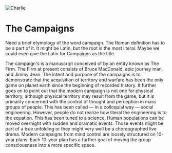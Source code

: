 ![Charlie](https://github.com/seenthattinker/the-capmpaigns/blob/main/images/theFirm.png)



# The Campaigns


Need a brief etymology of the word campaign.
The Roman definition has to be a part of it.
It might be Latin,
but the root is the most literal.
Maybe we could even give the Latin for Campaigns as the title. 



The campaign's is a manuscript conceived of by an entity known as The Firm.
The Firm at present consists of Bruce MacDonald,
epic journey man,
and Jimmy Jean.
The intent and purpose of the campaigns is to demonstrate that the acquisition of territory and warfare has been the only game on planet earth since the beginning of recorded history.
It further goes on to point out that the modern campaign is not one for physical territory,
although physical territory may result from the game,
but it is primarily concerned with the control of thought and perception in mass groups of people.
This has been called
&mdash;
in a colloquial way
&mdash;
social engineering.
However,
people do not realize how literal the engineering is to the equation.
This has been tuned to a science.
Human populations can be moved overnight with sudden and dramatic events.
Those events might be part of a true unfolding or they might very well be a choreographed live drama.
Modern campaigns from mind control are loosely structured on 10-year plans.
Each 10-year plan has a further goal of moving the group consciousness into a more specific space.
